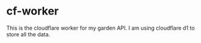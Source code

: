 # cf-worker

This is the cloudflare worker for my garden API.  I am using cloudflare d1 to store all the data.
